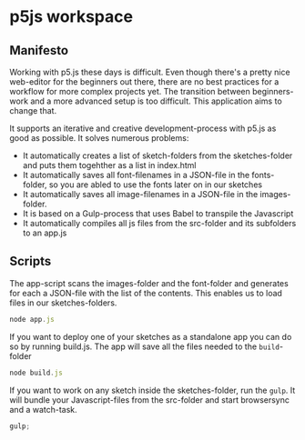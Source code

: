 # p5js workspace

## Manifesto

Working with p5.js these days is difficult. Even though there's a pretty nice web-editor for the beginners out there, there are no best practices for a workflow for more complex projects yet. The transition between beginners-work and a more advanced setup is too difficult. This application aims to change that.

It supports an iterative and creative development-process with p5.js as good as possible. It solves numerous problems:

- It automatically creates a list of sketch-folders from the sketches-folder and puts them togehther as a list in index.html
- It automatically saves all font-filenames in a JSON-file in the fonts-folder, so you are abled to use the fonts later on in our sketches
- It automatically saves all image-filenames in a JSON-file in the images-folder.
- It is based on a Gulp-process that uses Babel to transpile the Javascript
- It automatically compiles all js files from the src-folder and its subfolders to an app.js

## Scripts

The app-script scans the images-folder and the font-folder and generates for each a JSON-file with the list of the contents. This enables us to load files in our sketches-folders.

```js
node app.js
```

If you want to deploy one of your sketches as a standalone app you can do so by running build.js. The app will save all the files needed to the `build`-folder

```js
node build.js
```

If you want to work on any sketch inside the sketches-folder, run the `gulp`. It will bundle your Javascript-files from the src-folder and start browsersync and a watch-task.

```js
gulp;
```
